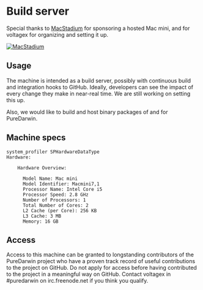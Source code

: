 # Build server

Special thanks to [MacStadium](http://www.macstadium.com) for sponsoring a hosted Mac mini, and for voltagex for organizing and setting it up.

[![MacStadium](https://cloud.githubusercontent.com/assets/125011/22776032/097557ac-eea6-11e6-8ba8-eff22dfd58f1.png)](https://www.macstadium.com)

## Usage

The machine is intended as a build server, possibly with continuous build and integration hooks to GitHub. Ideally, developers can see the impact of every change they make in near-real time. We are still working on setting this up.

Also, we would like to build and host binary packages of and for PureDarwin.

## Machine specs

```
system_profiler SPHardwareDataType
Hardware:

    Hardware Overview:

      Model Name: Mac mini
      Model Identifier: Macmini7,1
      Processor Name: Intel Core i5
      Processor Speed: 2.8 GHz
      Number of Processors: 1
      Total Number of Cores: 2
      L2 Cache (per Core): 256 KB
      L3 Cache: 3 MB
      Memory: 16 GB
```

## Access

Access to this machine can be granted to longstanding contributors of the PureDarwin project who have a proven track record of useful contributions to the project on GitHub. Do not apply for access before having contributed to the project in a meaningful way on GitHub. Contact voltagex in #puredarwin on irc.freenode.net if you think you qualify.